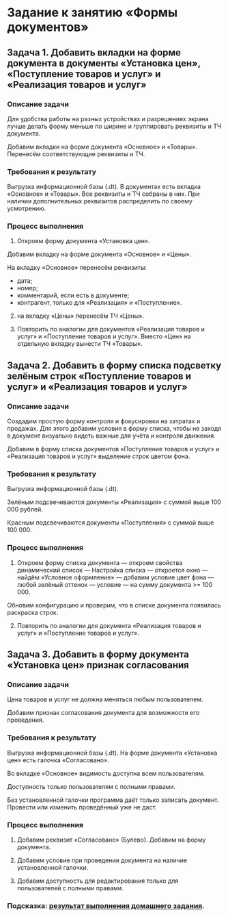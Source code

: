 # Задание к занятию «Формы документов»

## Задача 1. Добавить вкладки на форме документа в документы «Установка цен», «Поступление товаров и услуг» и «Реализация товаров и услуг»

### Описание задачи

Для удобства работы на разных устройствах и разрешениях экрана лучше делать форму меньше по ширине и группировать реквизиты и ТЧ документа.

Добавим вкладки на форме документа «Основное» и «Товары».
Перенесём соответствующие реквизиты и ТЧ.

### Требования к результату

Выгрузка информационной базы (.dt).
В документах есть вкладка «Основное» и «Товары».
Все реквизиты и ТЧ собраны в них.
При наличии дополнительных реквизитов распределить по своему усмотрению.

### Процесс выполнения

1. Откроем форму документа «Установка цен».

Добавим вкладку на форме документа «Основное» и «Цены».

На вкладку «Основное» перенесём реквизиты:
- дата;
- номер;
- комментарий, если есть в документе;
- контрагент, только для «Реализация» и «Поступление».

2. на вкладку «Цены» перенесём ТЧ «Цены».

3. Повторить по аналогии для документов «Реализация товаров и услуг» и «Поступление товаров и услуг». Вместо «Цен» на отдельную вкладку вынести ТЧ «Товары».

## Задача 2. Добавить в форму списка подсветку зелёным строк «Поступление товаров и услуг» и «Реализация товаров и услуг» 

### Описание задачи

Создадим простую форму контроля и фокусировки на затратах и продажах.
Для этого добавим условия в форму списка, чтобы не заходя в документ визуально видеть важные для учёта и контроля движения.

Добавим в форму списка документов «Поступление товаров и услуг» и «Реализация товаров и услуг» выделение строк цветом фона. 

### Требования к результату

Выгрузка информационной базы (.dt). 

Зелёным подсвечиваются документы «Реализация» с суммой выше 100 000 рублей.

Красным подсвечиваются документы «Поступления» с суммой выше 100 000.

### Процесс выполнения

1. Откроем форму списка документа — откроем свойства динамический список — Настройка списка — откроется окно — найдём «Условное оформление» — добавим условие
цвет фона — любой зелёный оттенок — условие — на сумму документа >= 100 000.

Обновим конфигурацию и проверим, что в списке документа появилась раскраска строк.

2. Повторить по аналогии для документа «Реализация товаров и услуг» и «Поступление товаров и услуг».

## Задача 3. Добавить в форму документа «Установка цен» признак согласования

### Описание задачи

Цена товаров и услуг не должна меняться любым пользователем.

Добавим признак согласования документа для возможности его проведения.

### Требования к результату

Выгрузка информационной базы (.dt). На форме документа «Установка цен» есть галочка «Согласовано».

Во вкладке «Основное» видимость доступна всем пользователям.

Доступность только пользователям с полными правами.

Без установленной галочки программа даёт только записать документ. Провести или изменить проведённый уже не даст.

### Процесс выполнения

1. Добавим реквизит «Согласовано» (Булево).
Добавим на форму документа.

2. Добавим условие при проведении документа на наличие установленной галочки.

3. Добавим доступность для редактирования только для пользователей с полными правами.

### Подсказка: [результат выполнения домашнего задания](Examples/homework-5-4-example.md).
